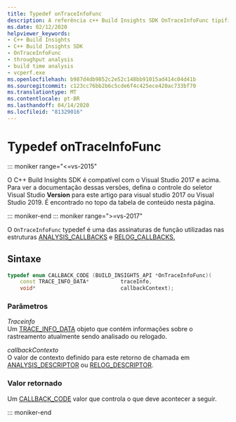 ```yaml
---
title: Typedef onTraceInfoFunc
description: A referência c++ Build Insights SDK OnTraceInfoFunc tipifica.
ms.date: 02/12/2020
helpviewer_keywords:
- C++ Build Insights
- C++ Build Insights SDK
- OnTraceInfoFunc
- throughput analysis
- build time analysis
- vcperf.exe
ms.openlocfilehash: b987d4db9852c2e52c148bb91015ad414c04d41b
ms.sourcegitcommit: c123cc76bb2b6c5cde6f4c425ece420ac733bf70
ms.translationtype: MT
ms.contentlocale: pt-BR
ms.lasthandoff: 04/14/2020
ms.locfileid: "81329016"
---
```

# <a name="ontraceinfofunc-typedef"></a>Typedef onTraceInfoFunc

::: moniker range="<=vs-2015"

O C++ Build Insights SDK é compatível com o Visual Studio 2017 e acima. Para ver a documentação dessas versões, defina o controle do seletor Visual Studio **Version** para este artigo para visual studio 2017 ou Visual Studio 2019. É encontrado no topo da tabela de conteúdo nesta página.

::: moniker-end
::: moniker range=">=vs-2017"

O `OnTraceInfoFunc` typedef é uma das assinaturas de função utilizadas nas estruturas [ANALYSIS_CALLBACKS](analysis-callbacks-struct.md) e [RELOG_CALLBACKS.](relog-callbacks-struct.md)

## <a name="syntax"></a>Sintaxe

```cpp
typedef enum CALLBACK_CODE (BUILD_INSIGHTS_API *OnTraceInfoFunc)(
    const TRACE_INFO_DATA*          traceInfo,
    void*                           callbackContext);
```

### <a name="parameters"></a>Parâmetros

*Traceinfo*\
Um [TRACE_INFO_DATA](../c-event-data-types/trace-info-data-struct.md) objeto que contém informações sobre o rastreamento atualmente sendo analisado ou relogado.

*callbackContexto*\
O valor de contexto definido para este retorno de chamada em [ANALYSIS_DESCRIPTOR](analysis-descriptor-struct.md) ou [RELOG_DESCRIPTOR](relog-descriptor-struct.md).

### <a name="return-value"></a>Valor retornado

Um [CALLBACK_CODE](callback-code-enum.md) valor que controla o que deve acontecer a seguir.

::: moniker-end
